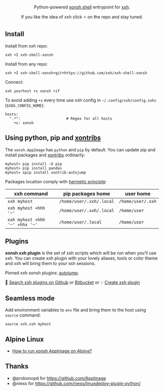 <p align="center">  
Python-powered <a href="https://xon.sh">xonsh shell</a> entrypoint for <a href="https://github.com/xxh/xxh">xxh</a>.
</p> 

<p align="center">  
If you like the idea of xxh click ⭐ on the repo and stay tuned.
</p>

## Install

Install from xxh repo:
```
xxh +I xxh-shell-xonsh
```
Install from any repo:
```
xxh +I xxh-shell-xonsh+git+https://github.com/xxh/xxh-shell-xonsh
```
Connect:
``` 
xxh yourhost +s xonsh +if
```
To avoid adding `+s` every time use xxh config in `~/.config/xxh/config.xxhc` (`$XDG_CONFIG_HOME`):
```
hosts:
  ".*":                     # Regex for all hosts
    +s: xonsh
```

## Using python, pip and [xontribs](https://xon.sh/xontribs.html)

The `xonsh.AppImage` has `python` and `pip` by default. You can update pip and install packages and [xontribs](https://xon.sh/xontribs.html) ordinarily: 
```
myhost> pip install -U pip
myhost> pip install pandas
myhost> xpip install xontrib-autojump
``` 

Packages location comply with [hermetic principle](https://github.com/xxh/xxh/wiki#the-ideas-behind-xxh):

| xxh command | pip packages home | user home |
| ------- | ---------- | --------- |
| `xxh myhost` | `/home/user/.xxh/.local` | `/home/user/.xxh` |
| `xxh myhost +hhh '~'` | `/home/user/.xxh/.local` | `/home/user` | 
| `xxh myhost +hhh '~' +hhx '~'` | `/home/user/.local` | `/home/user` |

## Plugins

**xonsh xxh plugin** is the set of xsh scripts which will be run when you'll use xxh. You can create xxh plugin with your lovely aliases, tools or color theme and xxh will bring them to your ssh sessions.

Pinned xxh xonsh plugins: [autojump](https://github.com/xxh/xxh-plugin-xonsh-autojump).

🔎 [Search xxh plugins on Github](https://github.com/search?q=xxh-plugin-xonsh&type=Repositories) or [Bitbucket](https://bitbucket.org/repo/all?name=xxh-plugin-xonsh) or 💡 [Create xxh plugin](https://github.com/xxh/xxh-plugin-xonsh-example)

## Seamless mode
Add environment variables to `env` file and bring them to the host using `source` command:
```shell script
source xxh.xsh myhost
```
  
## Alpine Linux  
  
* [How to run xonsh AppImage on Alpine?](https://github.com/xonsh/xonsh/discussions/4158#discussioncomment-462032)
  
## Thanks
* @probonopd for https://github.com/AppImage
* @niess for https://github.com/niess/linuxdeploy-plugin-python/ 
